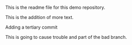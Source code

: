 This is the readme file for this demo repository.

This is the addition of more text.

Adding a tertiary commit

This is going to cause trouble and part of the bad branch.
